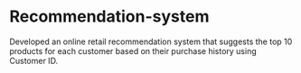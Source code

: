 # Recommendation-system
Developed an online retail recommendation system that suggests the top 10 products for each customer based on their purchase history using Customer ID.
